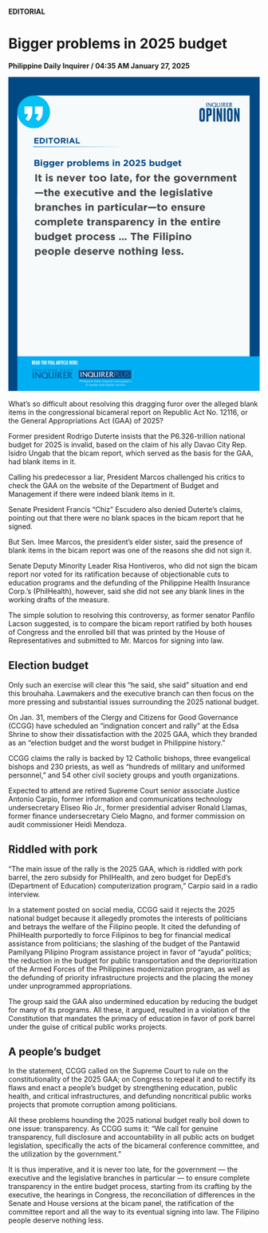 **EDITORIAL**

# Bigger problems in 2025 budget

****Philippine Daily Inquirer / 04:35 AM January 27, 2025****

![Image](https://raw.githubusercontent.com/github-jl14/scrapy_api/refs/heads/main/images/editorial01272025.png)

What’s so difficult about resolving this dragging furor over the alleged blank items in the congressional bicameral report on Republic Act No. 12116, or the General Appropriations Act (GAA) of 2025?

Former president Rodrigo Duterte insists that the P6.326-trillion national budget for 2025 is invalid, based on the claim of his ally Davao City Rep. Isidro Ungab that the bicam report, which served as the basis for the GAA, had blank items in it. 

Calling his predecessor a liar, President Marcos challenged his critics to check the GAA on the website of the Department of Budget and Management if there were indeed blank items in it. 

Senate President Francis “Chiz” Escudero also denied Duterte’s claims, pointing out that there were no blank spaces in the bicam report that he signed.

But Sen. Imee Marcos, the president’s elder sister, said the presence of blank items in the bicam report was one of the reasons she did not sign it.

Senate Deputy Minority Leader Risa Hontiveros, who did not sign the bicam report nor voted for its ratification because of objectionable cuts to education programs and the defunding of the Philippine Health Insurance Corp.’s (PhilHealth), however, said she did not see any blank lines in the working drafts of the measure.

The simple solution to resolving this controversy, as former senator Panfilo Lacson suggested, is to compare the bicam report ratified by both houses of Congress and the enrolled bill that was printed by the House of Representatives and submitted to Mr. Marcos for signing into law.

## Election budget

Only such an exercise will clear this “he said, she said” situation and end this brouhaha. Lawmakers and the executive branch can then focus on the more pressing and substantial issues surrounding the 2025 national budget.

On Jan. 31, members of the Clergy and Citizens for Good Governance (CCGG) have scheduled an “indignation concert and rally” at the Edsa Shrine to show their dissatisfaction with the 2025 GAA, which they branded as an “election budget and the worst budget in Philippine history.” 

CCGG claims the rally is backed by 12 Catholic bishops, three evangelical bishops and 230 priests, as well as “hundreds of military and uniformed personnel,” and 54 other civil society groups and youth organizations.

Expected to attend are retired Supreme Court senior associate Justice Antonio Carpio, former information and communications technology undersecretary Eliseo Rio Jr., former presidential adviser Ronald Llamas, former finance undersecretary Cielo Magno, and former commission on audit commissioner Heidi Mendoza.

## Riddled with pork

“The main issue of the rally is the 2025 GAA, which is riddled with pork barrel, the zero subsidy for PhilHealth, and zero budget for DepEd’s (Department of Education) computerization program,” Carpio said in a radio interview.

In a statement posted on social media, CCGG said it rejects the 2025 national budget because it allegedly promotes the interests of politicians and betrays the welfare of the Filipino people. It cited the defunding of PhilHealth purportedly to force Filipinos to beg for financial medical assistance from politicians; the slashing of the budget of the Pantawid Pamilyang Pilipino Program assistance project in favor of “ayuda” politics; the reduction in the budget for public transportation and the deprioritization of the Armed Forces of the Philippines modernization program, as well as the defunding of priority infrastructure projects and the placing the money under unprogrammed appropriations. 

The group said the GAA also undermined education by reducing the budget for many of its programs. All these, it argued, resulted in a violation of the Constitution that mandates the primacy of education in favor of pork barrel under the guise of critical public works projects.

## A people’s budget

In the statement, CCGG called on the Supreme Court to rule on the constitutionality of the 2025 GAA; on Congress to repeal it and to rectify its flaws and enact a people’s budget by strengthening education, public health, and critical infrastructures, and defunding noncritical public works projects that promote corruption among politicians.

All these problems hounding the 2025 national budget really boil down to one issue: transparency. As CCGG sums it: “We call for genuine transparency, full disclosure and accountability in all public acts on budget legislation, specifically the acts of the bicameral conference committee, and the utilization by the government.” 

It is thus imperative, and it is never too late, for the government — the executive and the legislative branches in particular — to ensure complete transparency in the entire budget process, starting from its crafting by the executive, the hearings in Congress, the reconciliation of differences in the Senate and House versions at the bicam panel, the ratification of the committee report and all the way to its eventual signing into law. The Filipino people deserve nothing less.